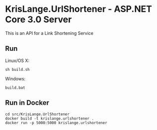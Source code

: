 # KrisLange.UrlShortener - ASP.NET Core 3.0 Server

This is an API for a Link Shortening Service

## Run

Linux/OS X:

```
sh build.sh
```

Windows:

```
build.bat
```

## Run in Docker

```
cd src/KrisLange.UrlShortener
docker build -t krislange.urlshortener .
docker run -p 5000:5000 krislange.urlshortener
```
